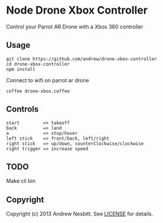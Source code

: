 # Node Drone Xbox Controller

Control your Parrot AR Drone with a Xbox 360 controller

## Usage

    git clone https://github.com/andrew/drone-xbox-controller
    cd drone-xbox-controller
    npm install

Connect to wifi on parrot ar drone

    coffee drone-xbox.coffee

## Controls

    start         => takeoff
    back          => land
    a             => stop/hover
    left stick    => front/back, left/right
    right stick   => up/down, counterClockwise/clockwise
    right trigger => increase speed

## TODO

Make cli bin

## Copyright

Copyright (c) 2013 Andrew Nesbitt. See [LICENSE](https://github.com/andrew/drone-xbox-controller/blob/master/LICENSE) for details.
